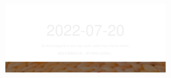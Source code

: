 <!-- [START DAILY SAYING] -->
<!-- Please keep comment here to allow auto update -->
<p align="center"><img src="assets/daily-saying/2022-07-20.svg"/></p>
<!-- [END DAILY SAYING] -->

<!-- <p align="center"><img alt="profile views" src="https://komarev.com/ghpvc/?username=bubkoo&color=brightgreen&style=flat-square&label=PROFILE+VIEWS" /></p> -->
